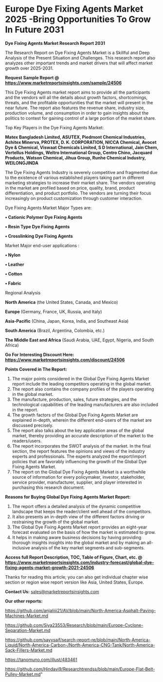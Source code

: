 # Europe Dye Fixing Agents Market 2025 -Bring Opportunities To Grow In Future 2031

<strong>Dye Fixing Agents Market Research Report 2031</strong>

The Research Report on Dye Fixing Agents Market is a Skillful and Deep Analysis of the Present Situation and Challenges. This research report also analyzes other important trends and market drivers that will affect market growth over 2025-2031.

<strong>Request Sample Report @ <a href=https://www.marketreportsinsights.com/sample/24506>https://www.marketreportsinsights.com/sample/24506</a></strong>

This Dye Fixing Agents market report aims to provide all the participants and the vendors will all the details about growth factors, shortcomings, threats, and the profitable opportunities that the market will present in the near future. The report also features the revenue share, industry size, production volume, and consumption in order to gain insights about the politics to contest for gaining control of a large portion of the market share.

Top Key Players in the Dye Fixing Agents Market:

<strong>Matex Bangladesh Limited, ASUTEX, Piedmont Chemical Industries, Achitex Minerva, PROTEX, D. K. CORPORATION, NICCA Chemical, Avocet Dye & Chemical, Viswaat Chemicals Limited, S D International, Jain Chem, Vertellus Holdings, Weltro International Group, Centro Chino, Jacquard Products, Watson Chemical, Jihua Group, Runhe Chemical Industry, WEILONGJINDA</strong>

The Dye Fixing Agents Industry is severely competitive and fragmented due to the existence of various established players taking part in different marketing strategies to increase their market share. The vendors operating in the market are profiled based on price, quality, brand, product differentiation, and product portfolio. The vendors are turning their focus increasingly on product customization through customer interaction.

Dye Fixing Agents Market Major Types are:

<strong>• Cationic Polymer Dye Fixing Agents

• Resin Type Dye Fixing Agents

• Crosslinking Dye Fixing Agents</strong>

Market Major end-user applications :

<strong>• Nylon

• Leather

• Cotton

• Fabric</strong>

Regional Analysis

</u><strong><b>North America</b></strong> (the United States, Canada, and Mexico)

<strong><b>Europe </b></strong>(Germany, France, UK, Russia, and Italy)

<strong><b>Asia-Pacific</b></strong> (China, Japan, Korea, India, and Southeast Asia)

<strong><b>South America</b></strong> (Brazil, Argentina, Colombia, etc.)

<strong><b>The Middle East and Africa</b></strong> (Saudi Arabia, UAE, Egypt, Nigeria, and South Africa)

<strong>Go For Interesting Discount Here: <a href=https://www.marketreportsinsights.com/discount/24506>https://www.marketreportsinsights.com/discount/24506</a></strong>

<strong>Points Covered in The Report:</strong>
<ol>
  <li>The major points considered in the Global Dye Fixing Agents Market report include the leading competitors operating in the global market.</li>
  <li>The report also contains the company profiles of the players operating in the global market.</li>
  <li>The manufacture, production, sales, future strategies, and the technological capabilities of the leading manufacturers are also included in the report.</li>
  <li>The growth factors of the Global Dye Fixing Agents Market are explained in-depth, wherein the different end-users of the market are discussed precisely.</li>
  <li>The report also talks about the key application areas of the global market, thereby providing an accurate description of the market to the readers/users.</li>
  <li>The report incorporates the SWOT analysis of the market. In the final section, the report features the opinions and views of the industry experts and professionals. The experts analyzed the export/import policies that are favorably influencing the growth of the Global Dye Fixing Agents Market.</li>
  <li>The report on the Global Dye Fixing Agents Market is a worthwhile source of information for every policymaker, investor, stakeholder, service provider, manufacturer, supplier, and player interested in purchasing this research document.</li>
</ol>
<strong>Reasons for Buying Global Dye Fixing Agents Market Report:</strong>

<ol>
  <li>The report offers a detailed analysis of the dynamic competitive landscape that keeps the reader/client well ahead of the competitors.</li>
  <li>It also presents an in-depth view of the different factors driving or restraining the growth of the global market.</li>
  <li>The Global Dye Fixing Agents Market report provides an eight-year forecast evaluated on the basis of how the market is estimated to grow.</li>
  <li>It helps in making aware business decisions by having providing thorough insights insights into the global market and by making an all-inclusive analysis of the key market segments and sub-segments.</li>
</ol>
<strong>Access full Report Description, TOC, Table of Figure, Chart, etc. @ <a href=https://www.marketreportsinsights.com/industry-forecast/global-dye-fixing-agents-market-growth-2021-24506>https://www.marketreportsinsights.com/industry-forecast/global-dye-fixing-agents-market-growth-2021-24506</a></strong>


Thanks for reading this article; you can also get individual chapter wise section or region wise report version like Asia, United States, Europe.

<strong>Contact Us:</strong>
sales@marketreportsinsights.com

<strong>Our other reports:</strong>

<a href=https://github.com/anjaliiii21/AV/blob/main/North-America-Asphalt-Paving-Machines-Market.md>https://github.com/anjaliiii21/AV/blob/main/North-America-Asphalt-Paving-Machines-Market.md</a>

<a href=https://github.com/Siya23553/Research/blob/main/Europe-Cyclone-Separation-Market.md>https://github.com/Siya23553/Research/blob/main/Europe-Cyclone-Separation-Market.md</a>

<a href=https://github.com/sayysaif/search-report-re/blob/main/North-America-Liquid/North-America-Carbon-/North-America-CNG-Tank/North-America-Sack-Fillers-Market.md>https://github.com/sayysaif/search-report-re/blob/main/North-America-Liquid/North-America-Carbon-/North-America-CNG-Tank/North-America-Sack-Fillers-Market.md</a>

<a href=https://tanomuno.com/illust/483461>https://tanomuno.com/illust/483461</a>

<a href=https://github.com/Hindavi9/Researchtrendss/blob/main/Europe-Flat-Belt-Pulley-Market.md>https://github.com/Hindavi9/Researchtrendss/blob/main/Europe-Flat-Belt-Pulley-Market.md</a>"
